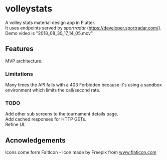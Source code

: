 # volleystats

A volley stats material design app in Flutter.  
It uses endpoints served by *sportradar* (https://developer.sportradar.com/).  
Demo video is "2018_08_30_17_14_05.mov"

## Features
MVP architecture.

### Limitations
Many times the API fails with a 403 Forbidden because it's using a sandbox environment which limits the call/second rate.

### TODO
Add other sub screens to the tournament details page.  
Add cached responses for HTTP GETs.  
Refine UI.

## Acnowledgements
Icons come form FaltIcon - Icon made by Freepik from www.flaticon.com
